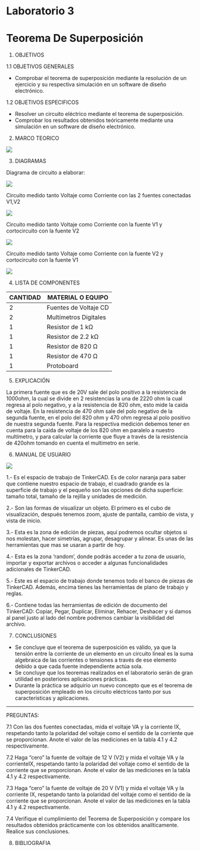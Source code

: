 # Laboratorio 3
# Teorema De Superposición
1. OBJETIVOS

1.1 OBJETIVOS GENERALES

* Comprobar el teorema de superposición mediante la resolución de un ejercicio y su respectiva simulación en un software de diseño electrónico.

1.2 OBJETIVOS ESPECIFICOS

* Resolver un circuito eléctrico mediante el teorema de superposición. 
* Comprobar   los   resultados   obtenidos   teóricamente   mediante   una   simulación   en   un software de diseño electrónico.

2. MARCO TEORICO

![](https://github.com/JosueCamp2020/Laboratorio-3/blob/main/Imagenes/Teorema%20de%20superposicio%CC%81n.jpg)

3. DIAGRAMAS

Diagrama de circuito a elaborar:

![](https://github.com/JosueCamp2020/Laboratorio-3/blob/main/Imagenes/CircuitoLab.png)

Circuito medido tanto Voltaje como Corriente con las 2 fuentes conectadas V1,V2

![](https://github.com/JosueCamp2020/Laboratorio-3/blob/main/Imagenes/CircuitoCompleto.png)

Circuito medido tanto Voltaje como Corriente con la fuente V1 y cortocircuito con la fuente V2

![](https://github.com/JosueCamp2020/Laboratorio-3/blob/main/Imagenes/CortoCircuito20V.png)

Circuito medido tanto Voltaje como Corriente con la fuente V2 y cortocircuito con la fuente V1

![](https://github.com/JosueCamp2020/Laboratorio-3/blob/main/Imagenes/CortoCircuito12V.png)

4. LISTA DE COMPONENTES

| CANTIDAD | MATERIAL O EQUIPO |
| ------------- | ------------- |
| 2 | Fuentes de Voltaje CD  |
| 2 | Multímetros Digitales |
| 1 | Resistor de 1 kΩ |
| 1 | Resistor de 2.2 kΩ |
| 1 | Resistor de 820 Ω  |
| 1 | Resistor de 470 Ω  |
| 1 | Protoboard  |

5. EXPLICACIÓN

La primera fuente que es de 20V sale del polo positivo a la resistencia de 1000ohm, la cual se divide en 2 resistencias la una de 2220 ohm la cual regresa al polo negativo, y a la resistencia de 820 ohm, esto mide la caida de voltaje.
En la resistencia de 470 ohm sale del polo negativo de la segunda fuente, en el polo del 820 ohm y 470 ohm regresa al polo positivo de nuestra segunda fuente.
Para la respectiva medición debemos tener en cuenta para la caida de voltaje de los 820 ohm en paralelo a nuestro multímetro, y para calcular la corriente que fluye a través de la resistencia de 420ohm tomando en cuenta el multimetro en serie.

6. MANUAL DE USUARIO

![](https://github.com/JosueCamp2020/Laboratorio-3/blob/main/Imagenes/Manual.jpg)

1.- Es el espacio de trabajo de TinkerCAD. Es de color naranja para saber que contiene nuestro espacio de trabajo, el cuadrado grande es la superficie de trabajo y el pequeño son las opciones de dicha superficie: tamaño total, tamaño de la rejilla y unidades de medición.

2.- Son las formas de visualizar un objeto. El primero es el cubo de visualización, después tenemos zoom, ajuste de pantalla, cambio de vista, y vista de inicio.

3.- Esta es la zona de edición de piezas, aquí podremos ocultar objetos si nos molestan, hacer simetrías, agrupar, desagrupar y alinear. Es unas de las herramientas que mas se usaran a partir de hoy.

4.- Esta es la zona ‘random’, donde podrás acceder a tu zona de usuario, importar y exportar archivos o acceder a algunas funcionalidades adicionales de TinkerCAD.

5.- Este es el espacio de trabajo donde tenemos todo el banco de piezas de TinkerCAD. Además, encima tienes las herramientas de plano de trabajo y reglas.

6.- Contiene todas las herramientas de edición de documento del TinkerCAD: Copiar, Pegar, Duplicar, Eliminar, Rehacer, Deshacer y si damos al panel justo al lado del nombre podremos cambiar la visibilidad del archivo.

7. CONCLUSIONES

* Se concluye que el teorema de superposición es válido, ya que la tensión entre la corriente de un elemento en un circuito lineal es la suma algebraica de las corrientes o tensiones a través de ese elemento debido a que cada fuente independiente actúa sola.
* Se concluye que los teoremas realizados en el laboratorio serán de gran utilidad en posteriores aplicaciones prácticas.
* Durante la práctica se adquirio un nuevo concepto que es el teorema de superposición empleado en los circuito eléctricos tanto por sus caracteristicas y aplicaciones.

--------------------------------------------------------------------------
PREGUNTAS:

7.1 Con las dos fuentes conectadas, mida el voltaje VA y la corriente IX, respetando tanto la polaridad del voltaje como el sentido de la corriente que se proporcionan. Anote el valor de las mediciones en la tabla 4.1 y 4.2 respectivamente.

7.2 Haga “cero” la fuente de voltaje de 12 V (V2) y mida el voltaje VA y la corrienteIX, respetando tanto la polaridad del voltaje como el sentido de la corriente que se proporcionan. Anote el valor de las mediciones en la tabla 4.1 y 4.2 respectivamente.

7.3 Haga “cero” la fuente de voltaje de 20 V (V1) y mida el voltaje VA y la corriente IX, respetando tanto la polaridad del voltaje como el sentido de la corriente que se proporcionan. Anote el valor de las mediciones en la tabla 4.1 y 4.2 respectivamente.

7.4 Verifique el cumplimiento del Teorema de Superposición y compare los resultados obtenidos prácticamente con los obtenidos analíticamente. Realice sus conclusiones.

8. BIBLIOGRAFIA
